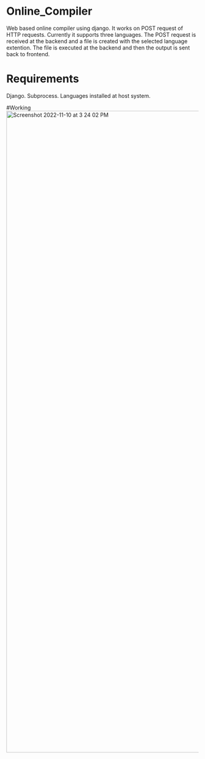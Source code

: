 # Online_Compiler
Web based online compiler using django. It works on POST request of HTTP requests.
Currently it supports three languages.
The POST request is received at the backend and a file is created with the selected language extention. The file is executed at the backend and then the output is sent back to frontend.

# Requirements
Django.
Subprocess.
Languages installed at host system.

#Working 
<img width="1680" alt="Screenshot 2022-11-10 at 3 24 02 PM" src="https://user-images.githubusercontent.com/81715230/209231405-bc84da5f-f1e6-4d11-991c-d1b7f0a86e92.png">
